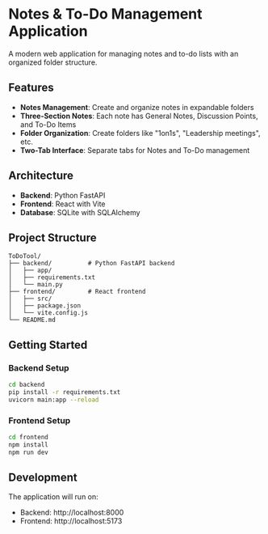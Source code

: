 # Notes & To-Do Management Application

A modern web application for managing notes and to-do lists with an organized folder structure.

## Features

- **Notes Management**: Create and organize notes in expandable folders
- **Three-Section Notes**: Each note has General Notes, Discussion Points, and To-Do Items
- **Folder Organization**: Create folders like "1on1s", "Leadership meetings", etc.
- **Two-Tab Interface**: Separate tabs for Notes and To-Do management

## Architecture

- **Backend**: Python FastAPI
- **Frontend**: React with Vite
- **Database**: SQLite with SQLAlchemy

## Project Structure

```
ToDoTool/
├── backend/          # Python FastAPI backend
│   ├── app/
│   ├── requirements.txt
│   └── main.py
├── frontend/         # React frontend
│   ├── src/
│   ├── package.json
│   └── vite.config.js
└── README.md
```

## Getting Started

### Backend Setup
```bash
cd backend
pip install -r requirements.txt
uvicorn main:app --reload
```

### Frontend Setup
```bash
cd frontend
npm install
npm run dev
```

## Development

The application will run on:
- Backend: http://localhost:8000
- Frontend: http://localhost:5173
